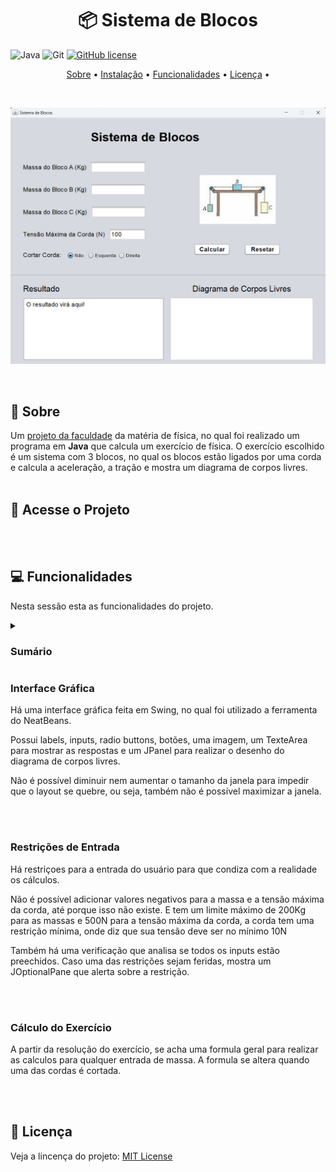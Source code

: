 <h1 align="center" style="font-weight: bold;">📦 Sistema de Blocos</h1>

![Java](https://img.shields.io/badge/java-%23ED8B00.svg?style=for-the-badge&logo=openjdk&logoColor=white)
![Git](https://img.shields.io/badge/git-%23F05033.svg?style=for-the-badge&logo=git&logoColor=white)
[![GitHub license](https://img.shields.io/github/license/Naereen/StrapDown.js.svg)](https://github.com/Naereen/StrapDown.js/blob/master/LICENSE)

<p align="center">
  <a href="#sobre">Sobre</a> • 
  <a href="#acesso">Instalação</a> • 
  <a href="#funcionalidades">Funcionalidades</a> •
  <a href="#licenca">Licença</a> •
</p>

<br>
<p align="center">
    <img src="./imgs/img_projeto.png" alt="Imagem do Projeto" width="600px">
</p>
<br>

<h2 id="sobre">📌 Sobre</h2>
Um <ins>projeto da faculdade</ins> da matéria de física, no qual foi realizado um programa em <strong>Java</strong> que calcula um exercício de física. O exercício escolhido é um sistema com 3 blocos, no qual os blocos estão ligados por uma corda e calcula a aceleração, a tração e mostra um diagrama de corpos livres.

<br>
<br>

<h2 id="acesso">🚀 Acesse o Projeto</h2>


<br>
<br>

<h2 id="funcionalidades">💻 Funcionalidades</h2>
<p>Nesta sessão esta as funcionalidades do projeto.</p>
<details>
  <summary><h3>Sumário</h3></summary>
  <ol>
  <li><a href="#interface">Interface Gráfica</a></li>
    <li><a href="#restricoes">Restrições de Entrada</a></li>
    <li><a href="#calculo">Cálculo do Exercício</a></li>
    <li><a href="#">Exibição de Resposta</a></li>
    <li><a href="#">Diagrama de Corpos Livres</a></li>
    <li><a href="#">Reset de Dados</a></li>
  </ol>
</details>

<h3 id="#interface">Interface Gráfica</h3>
<p>Há uma interface gráfica feita em Swing, no qual foi utilizado a ferramenta do NeatBeans.</p>
<p>Possui labels, inputs, radio buttons, botões, uma imagem, um TexteArea para mostrar as respostas e um JPanel para realizar o desenho do diagrama de corpos livres.</p>
<p>Não é possível diminuir nem aumentar o tamanho da janela para impedir que o layout se quebre, ou seja, também não é possível maximizar a janela.</p>

<br>
<br>

<h3 id="#restricoes">Restrições de Entrada</h3>
<p>Há restriçoes para a entrada do usuário para que condiza com a realidade os cálculos.</p>
<p>Não é possível adicionar valores negativos para a massa e a tensão máxima da corda, até porque isso não existe. E tem um limite máximo de 200Kg para as massas e 500N para a tensão máxima da corda, a corda tem uma restrição mínima, onde diz que sua tensão deve ser no mínimo 10N</p>
<p>Também há uma verificação que analisa se todos os inputs estão preechidos. Caso uma das restrições sejam feridas, mostra um JOptionalPane que alerta sobre a restrição.</p>

<br>
<br>

<h3 id="#calculo">Cálculo do Exercício</h3>
<p>A partir da resolução do exercício, se acha uma formula geral para realizar as calculos para qualquer entrada de massa. A formula se altera quando uma das cordas é cortada.</p>

<br>
<br>


<h2 id="licenca">📃 Licença</h2>
Veja a lincença do projeto: <a href="https://github.com/JoaoVitorDomingos/Sistema-de-Blocos?tab=MIT-1-ov-file">MIT License</a>
<br>
<br>
